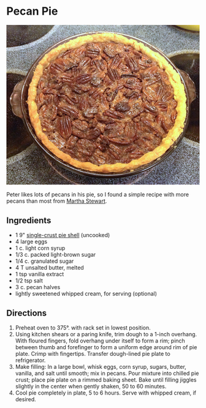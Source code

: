 [photographed]: ../indices/photographed.html

# Pecan Pie

![pecan pie](../images/pecan_pie.png)

Peter likes lots of pecans in his pie, so I found a simple recipe with more pecans than most from [Martha Stewart](http://www.marthastewart.com/312503/pecan-pie).

## Ingredients

* 1 9" [single-crust pie shell](../pie/crust.md) (uncooked)
* 4 large eggs
* 1 c. light corn syrup 
* 1/3 c. packed light-brown sugar 
* 1/4 c. granulated sugar 
* 4 T unsalted butter, melted 
* 1 tsp vanilla extract 
* 1/2 tsp salt 
* 3 c. pecan halves 
* lightly sweetened whipped cream, for serving (optional)

## Directions

1. Preheat oven to 375°. with rack set in lowest position. 
2. Using kitchen shears or a paring knife, trim dough to a 1-inch overhang. With floured fingers, fold overhang under itself to form a rim; pinch between thumb and forefinger to form a uniform edge around rim of pie plate. Crimp with fingertips. Transfer dough-lined pie plate to refrigerator. 
3. Make filling: In a large bowl, whisk eggs, corn syrup, sugars, butter, vanilla, and salt until smooth; mix in pecans. Pour mixture into chilled pie crust; place pie plate on a rimmed baking sheet. Bake until filling jiggles slightly in the center when gently shaken, 50 to 60 minutes. 
4. Cool pie completely in plate, 5 to 6 hours. Serve with whipped cream, if desired.


